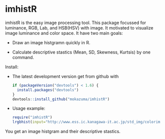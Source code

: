 <!-- README.md is generated from README.Rmd. Please edit that file -->
imhistR
=======

imhistR is the easy image processing tool. This package focussed for luminance, RGB, Lab, and HSB(HSV) with image. It motivated to visualize image luminance and color space. It have two main goals:

-   Draw an image histgramn quickly in R.

-   Calculate descriptive stastics (Mean, SD, Skewness, Kurtsis) by one command.

Install:

-   The latest development version get from github with

    ``` r
    if (packageVersion("devtools") < 1.6) {
      install.packages("devtools")
    }
    devtools::install_github("mokazuma/imhistR")
    ```

-   Usage example:

    ``` r
    require("imhistR")
    lrgbhist(input="http://www.ess.ic.kanagawa-it.ac.jp/std_img/colorimage/Lenna.jpg", mode="url", hist="Lenna")
    ```

You get an image histgram and their descriptive stastics.
